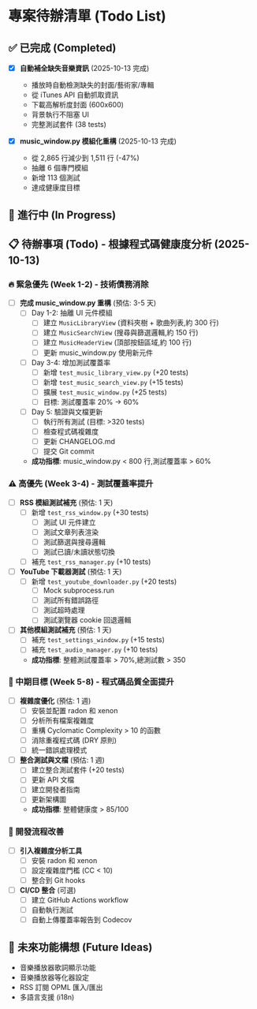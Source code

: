 # 專案待辦清單 (Todo List)

## ✅ 已完成 (Completed)
- [x] **自動補全缺失音樂資訊** (2025-10-13 完成)
  - 播放時自動檢測缺失的封面/藝術家/專輯
  - 從 iTunes API 自動抓取資訊
  - 下載高解析度封面 (600x600)
  - 背景執行不阻塞 UI
  - 完整測試套件 (38 tests)

- [x] **music_window.py 模組化重構** (2025-10-13 完成)
  - 從 2,865 行減少到 1,511 行 (-47%)
  - 抽離 6 個專門模組
  - 新增 113 個測試
  - 達成健康度目標

## 🚧 進行中 (In Progress)
<!-- 目前正在進行的工作 -->

## 📋 待辦事項 (Todo) - 根據程式碼健康度分析 (2025-10-13)

### 🔥 緊急優先 (Week 1-2) - 技術債務消除
- [ ] **完成 music_window.py 重構** (預估: 3-5 天)
  - [ ] Day 1-2: 抽離 UI 元件模組
    - [ ] 建立 `MusicLibraryView` (資料夾樹 + 歌曲列表,約 300 行)
    - [ ] 建立 `MusicSearchView` (搜尋與篩選邏輯,約 150 行)
    - [ ] 建立 `MusicHeaderView` (頂部按鈕區域,約 100 行)
    - [ ] 更新 music_window.py 使用新元件
  - [ ] Day 3-4: 增加測試覆蓋率
    - [ ] 新增 `test_music_library_view.py` (+20 tests)
    - [ ] 新增 `test_music_search_view.py` (+15 tests)
    - [ ] 擴展 `test_music_window.py` (+25 tests)
    - [ ] 目標: 測試覆蓋率 20% → 60%
  - [ ] Day 5: 驗證與文檔更新
    - [ ] 執行所有測試 (目標: >320 tests)
    - [ ] 檢查程式碼複雜度
    - [ ] 更新 CHANGELOG.md
    - [ ] 提交 Git commit
  - **成功指標**: music_window.py < 800 行,測試覆蓋率 > 60%

### ⚠️ 高優先 (Week 3-4) - 測試覆蓋率提升
- [ ] **RSS 模組測試補充** (預估: 1 天)
  - [ ] 新增 `test_rss_window.py` (+30 tests)
    - [ ] 測試 UI 元件建立
    - [ ] 測試文章列表渲染
    - [ ] 測試篩選與搜尋邏輯
    - [ ] 測試已讀/未讀狀態切換
  - [ ] 補充 `test_rss_manager.py` (+10 tests)

- [ ] **YouTube 下載器測試** (預估: 1 天)
  - [ ] 新增 `test_youtube_downloader.py` (+20 tests)
    - [ ] Mock subprocess.run
    - [ ] 測試所有錯誤路徑
    - [ ] 測試超時處理
    - [ ] 測試瀏覽器 cookie 回退邏輯

- [ ] **其他模組測試補充** (預估: 1 天)
  - [ ] 補充 `test_settings_window.py` (+15 tests)
  - [ ] 補充 `test_audio_manager.py` (+10 tests)
  - **成功指標**: 整體測試覆蓋率 > 70%,總測試數 > 350

### 🎯 中期目標 (Week 5-8) - 程式碼品質全面提升
- [ ] **複雜度優化** (預估: 1 週)
  - [ ] 安裝並配置 radon 和 xenon
  - [ ] 分析所有檔案複雜度
  - [ ] 重構 Cyclomatic Complexity > 10 的函數
  - [ ] 消除重複程式碼 (DRY 原則)
  - [ ] 統一錯誤處理模式

- [ ] **整合測試與文檔** (預估: 1 週)
  - [ ] 建立整合測試套件 (+20 tests)
  - [ ] 更新 API 文檔
  - [ ] 建立開發者指南
  - [ ] 更新架構圖
  - **成功指標**: 整體健康度 > 85/100

### 🔧 開發流程改善
- [ ] **引入複雜度分析工具**
  - [ ] 安裝 radon 和 xenon
  - [ ] 設定複雜度門檻 (CC < 10)
  - [ ] 整合到 Git hooks

- [ ] **CI/CD 整合** (可選)
  - [ ] 建立 GitHub Actions workflow
  - [ ] 自動執行測試
  - [ ] 自動上傳覆蓋率報告到 Codecov

## 🔮 未來功能構想 (Future Ideas)
<!-- 在此新增未來想要實作的功能 -->
- 音樂播放器歌詞顯示功能
- 音樂播放器等化器設定
- RSS 訂閱 OPML 匯入/匯出
- 多語言支援 (i18n)